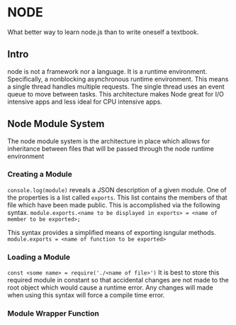 # NODE

What better way to learn node.js than to write oneself a textbook.

## Intro

node is not a framework nor a language. It is a runtime environment. Specifically, a nonblocking asynchronous runtime environment. This means a single thread handles multiple requests. The single thread uses an event queue to move between tasks. This architecture makes Node great for I/O intensive apps and less ideal for CPU intensive apps.

## Node Module System

The node module system is the architecture in place which allows for inheritance between files that will be passed through the node runtime environment

### Creating a Module

`console.log(module)` reveals a JSON description of a given module. One of the properties is a list called `exports`. This list contains the members of that file which have been made public. This is accomplished via the following syntax.
`module.exports.<name to be displayed in exports> = <name of member to be exported>;`

This syntax provides a simplified means of exporting isngular methods.
`module.exports = <name of function to be exported>`

### Loading a Module

`const <some name> = require('./<name of file>')`
It is best to store this required module in constant so that accidental changes are not made to the root object which would cause a runtime error. Any changes will made when using this syntax will force a compile time error.

### Module Wrapper Function

